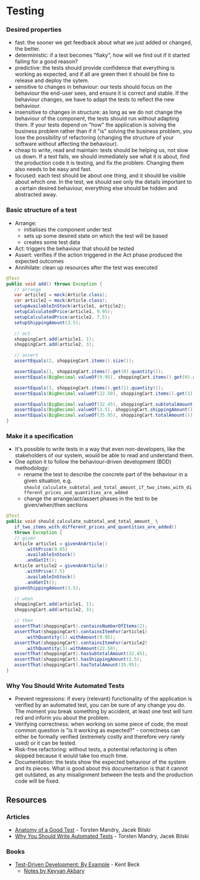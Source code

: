 # Testing

### Desired properties

* fast: the sooner we get feedback about what we just added or changed, the better.
* deterministic: if a test becomes "flaky", how will we find out if it started failing for a good reason?
* predictive: the tests should provide confidence that everything is working as expected, and if all are green then it should be fine to release and deploy the sytem.
* sensitive to changes in behaviour: our tests should focus on the behaviour the end-user sees, and ensure it is correct and stable. If the behaviour changes, we have to adapt the tests to reflect the new behaviour.
* insensitive to changes in structure: as long as we do not change the behaviour of the component, the tests should run without adapting them. If your tests depend on "how" the application is solving the business problem rather than if it "is" solving the business problem, you lose the possibility of refactoring \(changing the structure of your software without affecting the behaviour\).
* cheap to write, read and maintain: tests should be helping us, not slow us down. If a test fails, we should immediately see what it is about, find the production code it is testing, and fix the problem. Changing them also needs to be easy and fast.
* focused: each test should be about one thing, and it should be visible about which one. In the test, we should see only the details important to a certain desired behaviour, everything else should be hidden and abstracted away.

### Basic structure of a test

* Arrange:
  * initialises the component under test
  * sets up some desired state on which the test will be based
  * creates some test data
* Act: triggers the behaviour that should be tested
* Assert: verifies if the action triggered in the Act phase produced the expected outcomes
* Annihilate: clean up resources after the test was executed

```java
@Test
public void add() throws Exception {
   // arrange
   var article1 = mock(Article.class);
   var article2 = mock(Article.class);
   setupAvailableInStock(article1, article2);
   setupCalculatedPrice(article1, 9.95);
   setupCalculatedPrice(article2, 7.5);
   setupShippingAmount(3.5);

   // act
   shoppingCart.add(article1, 1);
   shoppingCart.add(article2, 3);

   // assert
   assertEquals(2, shoppingCart.items().size());

   assertEquals(1, shoppingCart.items().get(0).quantity());
   assertEquals(BigDecimal.valueOf(9.95), shoppingCart.items().get(0).amount());

   assertEquals(3, shoppingCart.items().get(1).quantity());
   assertEquals(BigDecimal.valueOf(22.50), shoppingCart.items().get(1).amount());

   assertEquals(BigDecimal.valueOf(32.45), shoppingCart.subtotalAmount());
   assertEquals(BigDecimal.valueOf(3.5), shoppingCart.shippingAmount());
   assertEquals(BigDecimal.valueOf(35.95), shoppingCart.totalAmount());
}
```

### Make it a specification

* It's possible to write tests in a way that even non-developers, like the stakeholders of our system, would be able to read and understand them.
* One option it to follow the behaviour-driven development \(BDD\) methodology:
  * rename the test to describe the concrete part of the behaviour in a given situation, e.g. `should_calculate_subtotal_and_total_amount_if_two_items_with_different_prices_and_quantities_are_added`
  * change the arrange/act/assert phases in the test to be given/when/then sections

```java
@Test
public void should_calculate_subtotal_and_total_amount_ \ 
   if_two_items_with_different_prices_and_quantities_are_added() 
   throws Exception {
   // given
   Article article1 = givenAnArticle()
       .withPrice(9.95)
       .availableInStock()
       .andGetIt();
   Article article2 = givenAnArticle()
       .withPrice(7.5)
       .availableInStock()
       .andGetIt();
   givenShippingAmount(3.5);

   // when
   shoppingCart.add(article1, 1);
   shoppingCart.add(article2, 3);

   // then
   assertThat(shoppingCart).containsNumberOfItems(2);
   assertThat(shoppingCart).containsItemFor(article1)
       .withQuantity(1).withAmount(9.95);
   assertThat(shoppingCart).containsItemFor(article2)
       .withQuantity(3).withAmount(22.50);
   assertThat(shoppingCart).hasSubtotalAmount(32.45);
   assertThat(shoppingCart).hasShippingAmount(3.5);
   assertThat(shoppingCart).hasTotalAmount(35.95);
}
```

### Why You Should Write Automated Tests

* Prevent regressions: if every \(relevant\) functionality of the application is verified by an automated test, you can be sure of any change you do. The moment you break something by accident, at least one test will turn red and inform you about the problem.
* Verifying correctness: when working on some piece of code, the most common question is "is it working as expected?" - correctness can either be formally verified \(extremely costly and therefore very rarely used\) or it can be tested.
* Risk-free refactoring: without tests, a potential refactoring is often skipped because it would take too much time.
* Documentation: the tests show the expected behaviour of the system and its pieces. What is good about this documentation is that it cannot get outdated, as any misalignment between the tests and the production code will be fixed.

## Resources

### Articles

* [Anatomy of a Good Test](https://www.innoq.com/en/blog/anatomy-of-a-good-test/) - Torsten Mandry, Jacek Bilski
* [Why You Should Write Automated Tests](https://www.innoq.com/en/blog/why-you-should-write-automated-tests/) - Torsten Mandry, Jacek Bilski

### Books

* [Test-Driven Development: By Example](https://smile.amazon.co.uk/dp/0321146530) - Kent Beck
  * [Notes by Keyvan Akbary](https://keyvanakbary.github.io/learning-notes/books/test-driven-development/)

